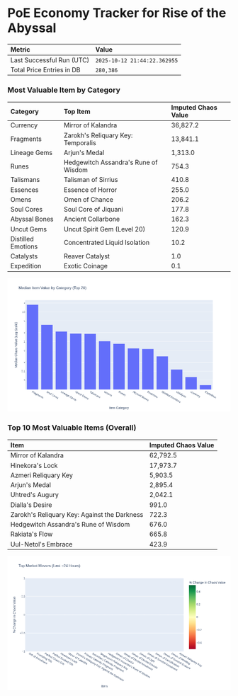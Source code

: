 # PoE Economy Tracker for Rise of the Abyssal

<!-- START_MAINTENANCE -->
| Metric | Value |
|:---|:---|
| Last Successful Run (UTC) | `2025-10-12 21:44:22.362955` |
| Total Price Entries in DB | `280,386` |

<!-- END_MAINTENANCE -->

<!-- START_DATAFRAME_DEBUG -->
<!-- END_DATAFRAME_DEBUG -->

<!-- START_CATEGORY_ANALYSIS -->
### Most Valuable Item by Category
| Category | Top Item | Imputed Chaos Value |
| :--- | :--- | :--- |
| Currency | Mirror of Kalandra | 36,827.2 |
| Fragments | Zarokh's Reliquary Key: Temporalis | 13,841.1 |
| Lineage Gems | Arjun's Medal | 1,313.0 |
| Runes | Hedgewitch Assandra's Rune of Wisdom | 754.3 |
| Talismans | Talisman of Sirrius | 410.8 |
| Essences | Essence of Horror | 255.0 |
| Omens | Omen of Chance | 206.2 |
| Soul Cores | Soul Core of Jiquani | 177.8 |
| Abyssal Bones | Ancient Collarbone | 162.3 |
| Uncut Gems | Uncut Spirit Gem (Level 20) | 120.9 |
| Distilled Emotions | Concentrated Liquid Isolation | 10.2 |
| Catalysts | Reaver Catalyst | 1.0 |
| Expedition | Exotic Coinage | 0.1 |


![Category Analysis Chart](charts/category_analysis.png)
<!-- END_ANALYSIS -->

<!-- START_ANALYSIS -->
### Top 10 Most Valuable Items (Overall)
| Item | Imputed Chaos Value |
| :--- | :--- |
| Mirror of Kalandra | 62,792.5 |
| Hinekora's Lock | 17,973.7 |
| Azmeri Reliquary Key | 5,903.5 |
| Arjun's Medal | 2,895.4 |
| Uhtred's Augury | 2,042.1 |
| Dialla's Desire | 991.0 |
| Zarokh's Reliquary Key: Against the Darkness | 722.3 |
| Hedgewitch Assandra's Rune of Wisdom | 676.0 |
| Rakiata's Flow | 665.8 |
| Uul-Netol's Embrace | 423.9 |


![Market Movers Chart](charts/market_movers.png)
<!-- END_ANALYSIS -->
